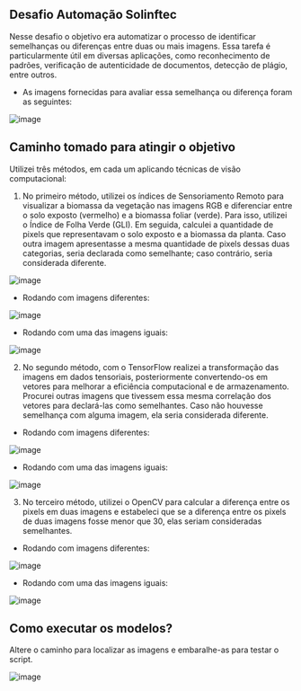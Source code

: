 ## Desafio Automação Solinftec
Nesse desafio o objetivo era automatizar o processo de identificar semelhanças ou diferenças entre duas ou mais imagens. Essa tarefa
é particularmente útil em diversas aplicações, como reconhecimento de padrões, verificação de autenticidade de documentos, detecção 
de plágio, entre outros.

- As imagens fornecidas para avaliar essa semelhança ou diferença foram as seguintes:

![image](https://github.com/loaprog/Teste_Automacao_Solinftec/assets/75463070/c9763795-cf8f-44c1-a483-b02a6097ddd3)

## Caminho tomado para atingir o objetivo
Utilizei três métodos, em cada um aplicando técnicas de visão computacional:

1. No primeiro método, utilizei os índices de Sensoriamento Remoto para visualizar a biomassa da vegetação nas imagens RGB e diferenciar entre o solo exposto (vermelho) e a biomassa foliar (verde). Para isso, utilizei o Índice de Folha Verde (GLI). Em seguida, calculei a quantidade de pixels que representavam o solo exposto e a biomassa da planta. Caso outra imagem apresentasse a mesma quantidade de pixels dessas duas categorias, seria declarada como semelhante; caso contrário, seria considerada diferente.

![image](https://github.com/loaprog/Teste_Automacao_Solinftec/assets/75463070/c0fc1402-7237-4599-ae30-5aac85ada653)


 - Rodando com imagens diferentes:
   
![image](https://github.com/loaprog/Teste_Automa-o_Solinftec/assets/75463070/0b7e44c1-61d6-4c21-9c20-e3ad4bcdc2c4)

- Rodando com uma das imagens iguais:
  
![image](https://github.com/loaprog/Teste_Automa-o_Solinftec/assets/75463070/291b43c4-5db1-49fa-95c3-faf0539a9d1e)

2. No segundo método, com o TensorFlow realizei a transformação das imagens em dados tensoriais, posteriormente convertendo-os em vetores para melhorar a eficiência computacional e de armazenamento. Procurei outras imagens que tivessem essa mesma correlação dos vetores para declará-las como semelhantes. Caso não houvesse semelhança com alguma imagem, ela seria considerada diferente.

- Rodando com imagens diferentes:
   
![image](https://github.com/loaprog/Teste_Automacao_Solinftec/assets/75463070/e3392535-ffe7-41c4-8455-084648c50388)

- Rodando com uma das imagens iguais:
  
![image](https://github.com/loaprog/Teste_Automacao_Solinftec/assets/75463070/0777d6c7-ee55-4a28-96ce-45af9b467c62)

3. No terceiro método, utilizei o OpenCV para calcular a diferença entre os pixels em duas imagens e estabeleci que se a diferença entre os pixels de duas imagens fosse menor que 30, elas seriam consideradas semelhantes.
   
- Rodando com imagens diferentes:
   
![image](https://github.com/loaprog/Teste_Automacao_Solinftec/assets/75463070/b379dea7-0795-4761-97d4-e145d7ce59c8)

- Rodando com uma das imagens iguais:
  
![image](https://github.com/loaprog/Teste_Automacao_Solinftec/assets/75463070/a5d5e260-dd08-4097-9fb4-903879c08d2b)

## Como executar os modelos?
Altere o caminho para localizar as imagens e embaralhe-as para testar o script.

![image](https://github.com/loaprog/Teste_Automacao_Solinftec/assets/75463070/6d04b402-979f-48fd-ad02-9782ef64cd7d)
